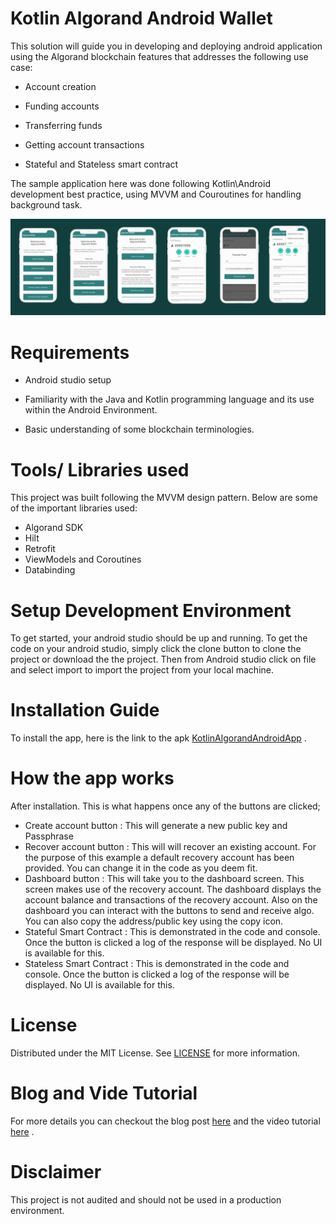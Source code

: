 # Kotlin Algorand Android Wallet 

This solution will guide you in developing and deploying android application using the 
Algorand blockchain features that addresses the following use case:

* Account creation

* Funding accounts

* Transferring funds

* Getting account transactions

* Stateful and Stateless smart contract

The sample application here was done following Kotlin\Android development best practice, using MVVM and Couroutines for handling background task.

![Screens](https://github.com/gconnect/AlgorandAndroidWallet/blob/master/screens.png)

# Requirements

* Android studio setup

* Familiarity with the Java and Kotlin programming language and its use within the Android Environment.

* Basic understanding of some blockchain terminologies.

# Tools/ Libraries used
  This project was built following the MVVM design pattern. Below are some of the important libraries used:
  - Algorand SDK
  - Hilt
  - Retrofit
  - ViewModels and Coroutines
  - Databinding

# Setup Development Environment
To get started, your android studio should be up and running. To get the code on your android studio, simply click the clone button to clone the project or download the the project. Then from Android studio click on file and  select import to import the project from your local machine.

# Installation Guide

  To install the app, here is the link to the apk
  [KotlinAlgorandAndroidApp](https://github.com/gconnect/AlgorandAndroidWallet/blob/master/app-debug.apk) .
  
# How the app works
  After installation. This is what happens once any of the buttons are clicked;
  
  - Create account button : This will generate a new public key and Passphrase
  - Recover account button : This will will recover an existing account. For the purpose of this example a default recovery account has been provided. You can change it in the code as you deem fit.
  - Dashboard button : This will take you to the dashboard screen. This screen makes use of the recovery account. The dashboard displays the account balance and transactions of the recovery account. Also on the dashboard you can interact with the buttons to send and receive algo. You can also copy the address/public key using the copy icon.
  - Stateful Smart Contract : This is demonstrated in the code and console. Once the button is clicked a log of the response will be displayed. No UI is available for this.
  - Stateless Smart Contract : This is demonstrated in the code and console. Once the button is clicked a log of the response will be displayed. No UI is available for this.
   
# License
  Distributed under the MIT License. See [LICENSE](https://github.com/gconnect/AlgorandAndroidWallet/blob/master/LICENSE) for more information.
  
# Blog and Vide Tutorial
For more details you can checkout the blog post [here](https://developer.algorand.org/tutorials/creating-an-android-smart-contract-with-the-algorand-java-sdk-and-with-the-algorand-purestake-rest-api-using-kotlin/) and the video tutorial [here](https://www.youtube.com/watch?v=ToukVdeJhXU) .


# Disclaimer
 This project is not audited and should not be used in a production environment.
 


